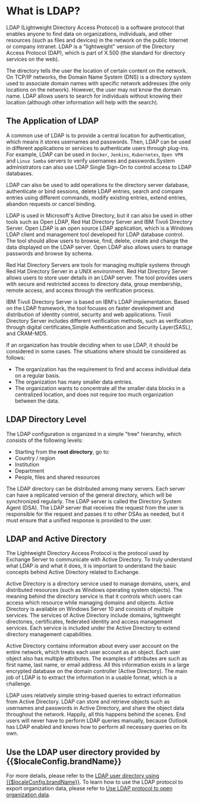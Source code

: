 # What is LDAP?

<LastUpdated/>

LDAP (Lightweight Directory Access Protocol) is a software protocol that enables anyone to find data on organizations, individuals, and other resources (such as files and devices) in the network on the public Internet or company intranet. LDAP is a "lightweight" version of the Directory Access Protocol (DAP), which is part of X.500 (the standard for directory services on the web).

The directory tells the user the location of certain content on the network. On TCP/IP networks, the Domain Name System (DNS) is a directory system used to associate domain names with specific network addresses (the only locations on the network). However, the user may not know the domain name. LDAP allows users to search for individuals without knowing their location (although other information will help with the search).

## The Application of LDAP

A common use of LDAP is to provide a central location for authentication, which means it stores usernames and passwords. Then, LDAP can be used in different applications or services to authenticate users through plug-ins. For example, LDAP can be used in `Docker`, `Jenkins`, `Kubernetes`, `Open VPN` and `Linux Samba` servers to verify usernames and passwords.System administrators can also use LDAP Single Sign-On to control access to LDAP databases.

LDAP can also be used to add operations to the directory server database, authenticate or bind sessions, delete LDAP entries, search and compare entries using different commands, modify existing entries, extend entries, abandon requests or cancel binding.

LDAP is used in Microsoft's Active Directory, but it can also be used in other tools such as Open LDAP, Red Hat Directory Server and IBM Tivoli Directory Server. Open LDAP is an open source LDAP application, which is a Windows LDAP client and management tool developed for LDAP database control. The tool should allow users to browse, find, delete, create and change the data displayed on the LDAP server. Open LDAP also allows users to manage passwords and browse by schema.

Red Hat Directory Servers are tools for managing multiple systems through Red Hat Directory Server in a UNIX environment. Red Hat Directory Server allows users to store user details in an LDAP server. The tool provides users with secure and restricted access to directory data, group membership, remote access, and access through the verification process.

IBM Tivoli Directory Server is based on IBM's LDAP implementation. Based on the LDAP framework, the tool focuses on faster development and distribution of identity control, security and web applications. Tivoli Directory Server includes different verification methods, such as verification through digital certificates,Simple Authentication and Security Layer(SASL), and CRAM-MD5.

If an organization has trouble deciding when to use LDAP, it should be considered in some cases. The situations where should be considered as follows:

- The organization has the requirement to find and access individual data on a regular basis.
- The organization has many smaller data entries.
- The organization wants to concentrate all the smaller data blocks in a centralized location, and does not require too much organization between the data.

## LDAP Directory Level

The LDAP configuration is organized in a simple "tree" hierarchy, which consists of the following levels:

- Starting from the **root directory**, go to:
- Country / region
- Institution
- Department
- People, files and shared resources

The LDAP directory can be distributed among many servers. Each server can have a replicated version of the general directory, which will be synchronized regularly. The LDAP server is called the Directory System Agent (DSA). The LDAP server that receives the request from the user is responsible for the request and passes it to other DSAs as needed, but it must ensure that a unified response is provided to the user.

## LDAP and Active Directory

The Lightweight Directory Access Protocol is the protocol used by Exchange Server to communicate with Active Directory. To truly understand what LDAP is and what it does, it is important to understand the basic concepts behind Active Directory related to Exchange.

Active Directory is a directory service used to manage domains, users, and distributed resources (such as Windows operating system objects). The meaning behind the directory service is that it controls which users can access which resource while managing domains and objects. Active Directory is available on Windows Server 10 and consists of multiple services. The services of Active Directory include domains, lightweight directories, certificates, federated identity and access management services. Each service is included under the Active Directory to extend directory management capabilities.

Active Directory contains information about every user account on the entire network, which treats each user account as an object. Each user object also has multiple attributes. The examples of attributes are such as first name, last name, or email address. All this information exists in a large encrypted database on the domain controller (Active Directory). The main job of LDAP is to extract the information in a usable format, which is a challenge.

LDAP uses relatively simple string-based queries to extract information from Active Directory. LDAP can store and retrieve objects such as usernames and passwords in Active Directory, and share the object data throughout the network. Happily, all this happens behind the scenes. End users will never have to perform LDAP queries manually, because Outlook has LDAP enabled and knows how to perform all necessary queries on its own.

## Use the LDAP user directory provided by {{$localeConfig.brandName}} 

For more details, please refer to the [LDAP user directory using {{$localeConfig.brandName}}](/guides/users/ldap-user-directory.md). To learn how to use the LDAP protocol to export organization data, please refer to [Use LDAP protocol to open organization data](/guides/org/ldap-user-directory/).
